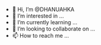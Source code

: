 - 👋 Hi, I’m @DHANUAHKA
- 👀 I’m interested in ...
- 🌱 I’m currently learning ...
- 💞️ I’m looking to collaborate on ...
- 📫 How to reach me ...

<!---
DHANUAHKA/DHANUAHKA is a ✨ special ✨ repository because its `README.md` (this file) appears on your GitHub profile.
You can click the Preview link to take a look at your changes.
--->
